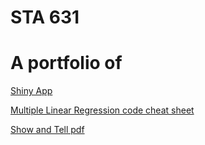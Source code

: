 # STA 631
# A portfolio of 
[Shiny App](https://github.com/nderituc/Portfolio-STA-631/tree/main/Shiny%20App)

[Multiple Linear Regression code cheat sheet ](https://github.com/nderituc/Portfolio-STA-631/blob/main/Multiple%20Linear%20Reg%20Code%20Cheat%20Sheet.md)

[Show and Tell pdf](https://github.com/nderituc/Portfolio-STA-631/blob/main/Show%20and%20Tell.pdf)


